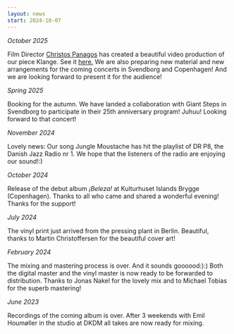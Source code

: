 ```yaml
---
layout: news
start: 2024-10-07
---
```

_October 2025_

Film Director [Christos Panagos](https://dk.linkedin.com/in/christos-panagos) has created a beautiful video production of our piece Klange. See it [here.](https://youtu.be/xCf4pOyZ2lQ) We are also preparing new material and new arrangements for the coming concerts in Svendborg and Copenhagen! And we are looking forward to present it for the audience!

_Spring 2025_

Booking for the autumn. We have landed a collaboration with Giant Steps in Svendborg to participate in their 25th anniversary program! Juhuu! Looking forward to that concert!

_November 2024_

Lovely news: Our song Jungle Moustache has hit the playlist of DR P8, the Danish Jazz Radio nr 1. We hope that the listeners of the radio are enjoying our sound!:)

_October 2024_

Release of the debut album _¡Beleza!_ at Kulturhuset Islands Brygge (Copenhagen). Thanks to all who came and shared a wonderful evening! Thanks for the support!

_July 2024_

The vinyl print just arrived from the pressing plant in Berlin. Beautiful, thanks to Martin Christoffersen for the beautiful cover art!

_February 2024_

The mixing and mastering process is over. And it sounds goooood:):) Both the digital master and the vinyl master is now ready to be forwarded to distribution. Thanks to Jonas Nakel for the lovely mix and to Michael Tobias for the superb mastering!

_June 2023_

Recordings of the coming album is over. After 3 weekends with Emil Houmøller in the studio at DKDM all takes are now ready for mixing.